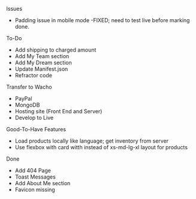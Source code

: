 Issues

- Padding issue in mobile mode -FIXED; need to test live before marking done.

To-Do

- Add shipping to charged amount
- Add My Team section
- Add My Dream section
- Update Manifest.json
- Refractor code

Transfer to Wacho

- PayPal
- MongoDB
- Hosting site (Front End and Server)
- Develop to Live

Good-To-Have Features

- Load products locally like language; get inventory from server
- Use flexbox with card witth instead of xs-md-lg-xl layout for products

Done

- Add 404 Page
- Toast Messages
- Add About Me section
- Favicon missing
